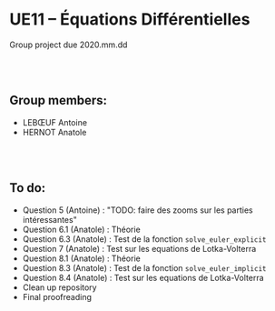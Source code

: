 # UE11 – Équations Différentielles
Group project due 2020.mm.dd

<br><br>

## Group members:
* LEBŒUF Antoine
* HERNOT Anatole

<br><br>

## To do:
* Question 5 (Antoine) : "TODO: faire des zooms sur les parties intéressantes"
* Question 6.1 (Anatole) : Théorie
* Question 6.3 (Anatole) : Test de la fonction `solve_euler_explicit`
* Question 7 (Anatole) : Test sur les equations de Lotka-Volterra
* Question 8.1 (Anatole) : Théorie
* Question 8.3 (Anatole) : Test de la fonction `solve_euler_implicit`
* Question 8.4 (Anatole) : Test sur les equations de Lotka-Volterra
* Clean up repository
* Final proofreading
